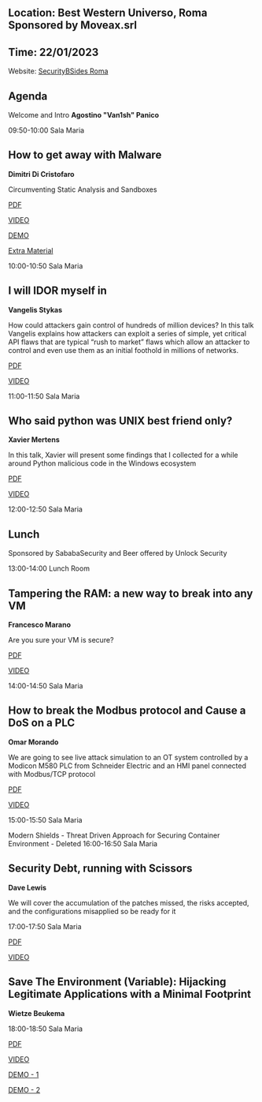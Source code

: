 Location: Best Western Universo, Roma Sponsored by Moveax.srl
------------
Time: 22/01/2023
------------
Website: [SecurityBSides Roma](https://roma.securitybsides.it)

Agenda
------------

Welcome and Intro
**Agostino "Van1sh" Panico**

09:50-10:00 Sala Maria 

How to get away with Malware 
------------
**Dimitri Di Cristofaro**

Circumventing Static Analysis and Sandboxes

[PDF](How_to_Get_Away_with_Malware/bsides2023_how_to_get_away_with_malware_FINAL_NO_ANIM.pdf)

[VIDEO](https://www.twitch.tv/securitycert/videos)

[DEMO](How_to_Get_Away_with_Malware/BsidesRome2023DEMO.mp4)

[Extra Material](How_to_Get_Away_with_Malware)

10:00-10:50 Sala Maria 

I will IDOR myself in
------------
**Vangelis Stykas**

How could attackers gain control of hundreds of million devices? In this talk Vangelis explains how attackers can exploit a series of simple, yet critical API flaws that are typical “rush to market” flaws which allow an attacker to control and even use them as an initial foothold in millions of networks.

[PDF](I_will_IDOR_myself_in/I_will_IDOR_myself_in.PDF)

[VIDEO](https://www.twitch.tv/securitycert/videos)

11:00-11:50 Sala Maria 

Who said python was UNIX best friend only?
------------
**Xavier Mertens**

In this talk, Xavier will present some findings that I collected for a while around Python malicious code in the Windows ecosystem

[PDF](Who_said_python_was_UNIX_best_friend_only/Python-Windows-Best-Friend-4.pdf)

[VIDEO](https://www.twitch.tv/securitycert/videos)

12:00-12:50 Sala Maria 

Lunch
------------
Sponsored by SababaSecurity and Beer offered by Unlock Security

13:00-14:00 Lunch Room 

Tampering the RAM: a new way to break into any VM
------------
**Francesco Marano**

Are you sure your VM is secure?

[PDF](Tampering_the_RAM:_a_new_way_to_break_into_any_VM/Tampering_the_RAM_a_new_way_to_break_into_any_VM.pdf)

[VIDEO](https://www.twitch.tv/securitycert/videos)

14:00-14:50 Sala Maria 

How to break the Modbus protocol and Cause a DoS on a PLC
------------
**Omar Morando**

We are going to see live attack simulation to an OT system controlled by a Modicon M580 PLC from Schneider Electric and an HMI panel connected with Modbus/TCP protocol

[PDF](How_to_break_the_Modbus_protocol_and_Cause_a_DoS_on_a_PLC/BSidesRoma_PLC_DoS_Omar_Morando_EN.pdf)

[VIDEO](https://www.twitch.tv/securitycert/videos)

15:00-15:50 Sala Maria 

Modern Shields - Threat Driven Approach for Securing Container Environment - Deleted
16:00-16:50 Sala Maria 

Security Debt, running with Scissors
------------
**Dave Lewis**

We will cover the accumulation of the patches missed, the risks accepted, and the configurations misapplied so be ready for it

17:00-17:50 Sala Maria 

[PDF](Security_Debt_running_with_Scissors/Security_Debt_running_with_Scissors.pdf)

[VIDEO](https://www.twitch.tv/securitycert/videos)

Save The Environment (Variable): Hijacking Legitimate Applications with a Minimal Footprint
------------
**Wietze Beukema**

18:00-18:50 Sala Maria 

[PDF](Save_The_Environment_(Variable)_Hijacking_Legitimate_Applications_with_a_Minimal_Footprint/Save_The_Environment_(Variable).pdf)

[VIDEO](https://www.twitch.tv/securitycert/videos)

[DEMO - 1](Save_The_Environment_(Variable)_Hijacking_Legitimate_Applications_with_a_Minimal_Footprint/DEMO1.mp4)

[DEMO - 2](Save_The_Environment_(Variable)_Hijacking_Legitimate_Applications_with_a_Minimal_Footprint/DEMO2.mp4)
